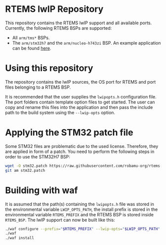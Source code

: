 RTEMS lwIP Repository
======

This repository contains the RTEMS lwIP support and all available ports.
Currently, the following RTEMS BSPs are supported:

 - All `arm/tms*` BSPs.
 - The `arm/stm32h7` and the `arm/nucleo-h743zi` BSP. An example application can be
   found [here](https://github.com/rmspacefish/rtems-stm32-lwip).

# Using this repository

The repository contains the lwIP sources, the OS port for RTEMS and port files
belonging to a RTEMS BSP.

It is recommended that the user supplies the `lwipopts.h` configuration file. The port folders
contain template option files to get started. The user can copy and rename this files into the
application and then pass the include path to the build system using the `--lwip-opts` option.

# Applying the STM32 patch file

Some STM32 files are problematic due to the used license. Therefore, they are applied in form of
a patch. You need to perform the following steps in order to use the STM32H7 BSP:

```sh
wget -O stm32.patch https://raw.githubusercontent.com/robamu-org/rtems-stm32-lwip-port-patch/main/stm32-bsp-eth-dhcp-files.patch
git am stm32.patch
```

# Building with waf

It is assumed that the path(s) containing the `lwipopts.h` file was stored in the environmental
variable `LWIP_OPTS_PATH`, the install prefix is stored in the environmental
variable `RTEMS_PREFIX` and the RTEMS BSP is stored inside `RTEMS_BSP`.
The lwIP support can now be built like this:

```sh
./waf configure --prefix="$RTEMS_PREFIX" --lwip-opts="$LWIP_OPTS_PATH" --rtems-bsp="$RTEMS_BSP"
./waf
./waf install
```

